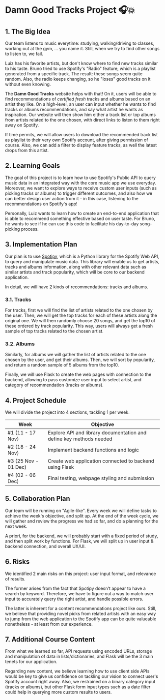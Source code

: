 # Damn Good Tracks Project 🎧💥

## 1. The Big Idea
Our team listens to music everytime: studying, walking/driving to classes, working out at the gym, ... you name it. Still, when we try to find other songs to listen to, we fail. 

Luiz has his favorite artists, but don't know where to find new tracks similar to his taste. 
Bruno tried to use Spotify's "Radio" feature, which is a playlist generated from a specific track. The result: these songs seem quite random. Also, the radio keeps changing, so he "loses" good tracks on it without even knowing. 

The **Damn Good Tracks** website helps with that! On it, users will be able to find recommendations of *certified fresh* tracks and albums based on an artist they like. On a high-level, an user can input whether he wants to find tracks or albums recommendations, and say what artist he wants as inspiration. Our website will then show him either a track list or top albums from artists related to the one chosen, with direct links to listen to them right away on Spotify.

If time permits, we will allow users to download the recommended track list as playlist to their very own Spotify account, after giving permission of course. Also, we can add a filter to display feature tracks, as well the latest drops from this artist.

## 2. Learning Goals
The goal of this project is to learn how to use Spotify's Public API to query music data in an integrated way with the core music app we use everyday. Moreover, we want to explore ways to receive custom user inputs (such as picking tracks or albums) to trigger different outcomes, and also how we can better design user action from it - in this case, listening to the recommendations on Spotify's app!

Personally, Luiz wants to learn how to create an end-to-end application that is able to recommend something effective based on user taste. For Bruno, he wants to see if he can use this code to facilitate his day-to-day song-picking process.

## 3. Implementation Plan
Our plan is to use [Spotipy](https://spotipy.readthedocs.io/en/2.21.0/), which is a Python library for the Spotify Web API, to query and manipulate music data. This library will enable us to get artists, tracks and albums information, along with other relevant data such as similar artists and track popularity, which will be core to our backend application. 

In detail, we will have 2 kinds of recommendations: tracks and albums. 

### 3.1. Tracks
For tracks, first we will find the list of artists related to the one chosen by the user. Then, we will get the top tracks for each of these artists along the original one. We will then randomly choose 20 songs, and get the top10 of these ordered by track popularity. This way, users will always get a fresh sample of top tracks related to the chosen artist.

### 3.2. Albums
Similarly, for albums we will gather the list of artists related to the one chosen by the user, and get their albums. Then, we will sort by popularity, and return a random sample of 5 albums from the top10. 

Finally, we will use Flask to create the web pages with connection to the backend, allowing to pass customize user input to select artist, and category of recommendation (tracks or albums).

## 4. Project Schedule
We will divide the project into 4 sections, tackling 1 per week.

| Week      | Objective |
| ----------- | ----------- |
| #1 (11 - 17 Nov)      | Explore API and library documentation and define key methods needed       |
| #2 (18 - 24 Nov)   | Implement backend functions and logic       |
| #3 (25 Nov - 01 Dec)     | Create web application connected to backend using Flask        |
| #4 (02 - 06 Dec)   | Final testing, webpage styling and submission        |

## 5. Collaboration Plan
Our team will be running on "Agile-like". Every week we will define tasks to achieve the week's objective, and split up. At the end of the week cycle, we will gather and review the progress we had so far, and do a planning for the next week.

A priori, for the backend, we will probably start with a fixed period of study, and then split work by functions. For Flask, we will split up in user input & backend connection, and overall UX/UI.

## 6. Risks
We identified 2 main risks on this project: user input format, and relevance of results. 

The former arises from the fact that Spotipy doesn't appear to have a search by keyword. Therefore, we have to figure out a way to match user input to accurately query the right artist, and handle possible errors. 

The latter is inherent for a content recommendations project like ours. Still, we believe that providing novel picks from related artists with an easy way to jump from the web application to the Spotify app can be quite valueable nonetheless - at least from our experience.

## 7. Additional Course Content
From what we learned so far, API requests using encoded URLs, storage and manipulation of data in lists/dictionaries, and Flask will be the 3 main tenets for our application. 

Regarding new content, we believe learning how to use client side APIs would be key to give us confidence on tackling our vision to connect user's Spotify account right away. Also, we restrained on a binary category input (tracks or albums), but other Flask form input types such as a date filter could help in querying more custom results to users. 